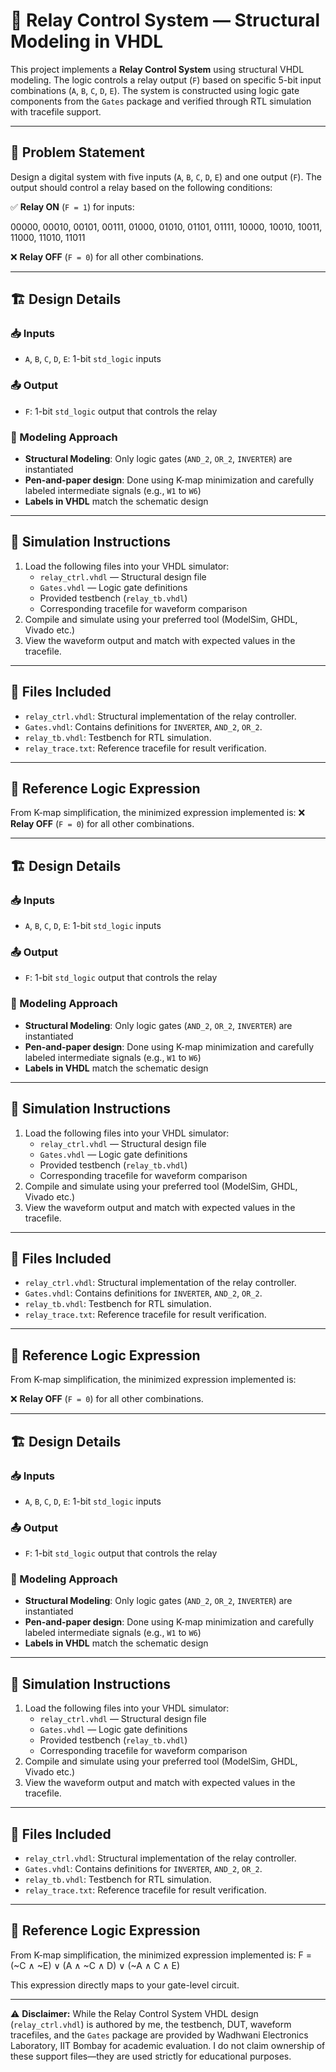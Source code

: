# 🔌 Relay Control System — Structural Modeling in VHDL

This project implements a **Relay Control System** using structural VHDL modeling. The logic controls a relay output (`F`) based on specific 5-bit input combinations (`A`, `B`, `C`, `D`, `E`). The system is constructed using logic gate components from the `Gates` package and verified through RTL simulation with tracefile support.

---

## 📘 Problem Statement

Design a digital system with five inputs (`A`, `B`, `C`, `D`, `E`) and one output (`F`). The output should control a relay based on the following conditions:

✅ **Relay ON** (`F = 1`) for inputs:

00000, 00010, 00101, 00111, 01000, 01010, 01101, 01111, 10000, 10010, 10011, 11000, 11010, 11011


❌ **Relay OFF** (`F = 0`) for all other combinations.

---

## 🏗️ Design Details

### 📥 Inputs
- `A`, `B`, `C`, `D`, `E`: 1-bit `std_logic` inputs

### 📤 Output
- `F`: 1-bit `std_logic` output that controls the relay

### 🧩 Modeling Approach
- **Structural Modeling**: Only logic gates (`AND_2`, `OR_2`, `INVERTER`) are instantiated
- **Pen-and-paper design**: Done using K-map minimization and carefully labeled intermediate signals (e.g., `W1` to `W6`)
- **Labels in VHDL** match the schematic design

---

## 🧪 Simulation Instructions

1. Load the following files into your VHDL simulator:
   - `relay_ctrl.vhdl` — Structural design file
   - `Gates.vhdl` — Logic gate definitions
   - Provided testbench (`relay_tb.vhdl`)
   - Corresponding tracefile for waveform comparison
2. Compile and simulate using your preferred tool (ModelSim, GHDL, Vivado etc.)
3. View the waveform output and match with expected values in the tracefile.

---

## 📂 Files Included

- `relay_ctrl.vhdl`: Structural implementation of the relay controller.
- `Gates.vhdl`: Contains definitions for `INVERTER`, `AND_2`, `OR_2`.
- `relay_tb.vhdl`: Testbench for RTL simulation.
- `relay_trace.txt`: Reference tracefile for result verification.

---

## 🧾 Reference Logic Expression

From K-map simplification, the minimized expression implemented is: 
❌ **Relay OFF** (`F = 0`) for all other combinations.

---

## 🏗️ Design Details

### 📥 Inputs
- `A`, `B`, `C`, `D`, `E`: 1-bit `std_logic` inputs

### 📤 Output
- `F`: 1-bit `std_logic` output that controls the relay

### 🧩 Modeling Approach
- **Structural Modeling**: Only logic gates (`AND_2`, `OR_2`, `INVERTER`) are instantiated
- **Pen-and-paper design**: Done using K-map minimization and carefully labeled intermediate signals (e.g., `W1` to `W6`)
- **Labels in VHDL** match the schematic design

---

## 🧪 Simulation Instructions

1. Load the following files into your VHDL simulator:
   - `relay_ctrl.vhdl` — Structural design file
   - `Gates.vhdl` — Logic gate definitions
   - Provided testbench (`relay_tb.vhdl`)
   - Corresponding tracefile for waveform comparison
2. Compile and simulate using your preferred tool (ModelSim, GHDL, Vivado etc.)
3. View the waveform output and match with expected values in the tracefile.

---

## 📂 Files Included

- `relay_ctrl.vhdl`: Structural implementation of the relay controller.
- `Gates.vhdl`: Contains definitions for `INVERTER`, `AND_2`, `OR_2`.
- `relay_tb.vhdl`: Testbench for RTL simulation.
- `relay_trace.txt`: Reference tracefile for result verification.

---

## 🧾 Reference Logic Expression

From K-map simplification, the minimized expression implemented is:


❌ **Relay OFF** (`F = 0`) for all other combinations.

---

## 🏗️ Design Details

### 📥 Inputs
- `A`, `B`, `C`, `D`, `E`: 1-bit `std_logic` inputs

### 📤 Output
- `F`: 1-bit `std_logic` output that controls the relay

### 🧩 Modeling Approach
- **Structural Modeling**: Only logic gates (`AND_2`, `OR_2`, `INVERTER`) are instantiated
- **Pen-and-paper design**: Done using K-map minimization and carefully labeled intermediate signals (e.g., `W1` to `W6`)
- **Labels in VHDL** match the schematic design

---

## 🧪 Simulation Instructions

1. Load the following files into your VHDL simulator:
   - `relay_ctrl.vhdl` — Structural design file
   - `Gates.vhdl` — Logic gate definitions
   - Provided testbench (`relay_tb.vhdl`)
   - Corresponding tracefile for waveform comparison
2. Compile and simulate using your preferred tool (ModelSim, GHDL, Vivado etc.)
3. View the waveform output and match with expected values in the tracefile.

---

## 📂 Files Included

- `relay_ctrl.vhdl`: Structural implementation of the relay controller.
- `Gates.vhdl`: Contains definitions for `INVERTER`, `AND_2`, `OR_2`.
- `relay_tb.vhdl`: Testbench for RTL simulation.
- `relay_trace.txt`: Reference tracefile for result verification.

---

## 🧾 Reference Logic Expression

From K-map simplification, the minimized expression implemented is: F = (~C ∧ ~E) ∨ (A ∧ ~C ∧ D) ∨ (~A ∧ C ∧ E)


This expression directly maps to your gate-level circuit.

---

⚠️ **Disclaimer:** While the Relay Control System VHDL design (`relay_ctrl.vhdl`) is authored by me, the testbench, DUT, waveform tracefiles, and the `Gates` package are provided by Wadhwani Electronics Laboratory, IIT Bombay for academic evaluation. I do not claim ownership of these support files—they are used strictly for educational purposes.
